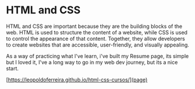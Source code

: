# HTML and CSS

HTML and CSS are important because they are the building blocks of the web. HTML is used to structure the content of a website, while CSS is used to control the appearance of that content. Together, they allow developers to create websites that are accessible, user-friendly, and visually appealing.

As a way of practicing what I've learn, i've built my Resume page, its simple but I loved it, I've a long way to go in my web dev journey, but its a nice start.

[https://leopoldoferreira.github.io/html-css-cursos/](page)
